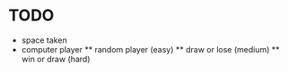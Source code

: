 TODO
====

* space taken
* computer player
** random player (easy)
** draw or lose (medium)
** win or draw (hard)